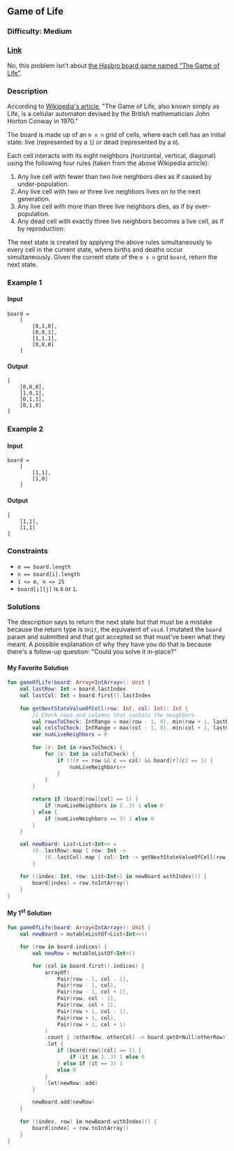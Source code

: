 ## Game of Life
### Difficulty: Medium
### [Link](https://leetcode.com/problems/game-of-life/)

No, this problem isn't about [the Hasbro board game named "The Game of Life"](https://en.wikipedia.org/wiki/The_Game_of_Life).

### Description

According to [Wikipedia's article](https://en.wikipedia.org/wiki/Conway%27s_Game_of_Life), "The Game of Life, also known simply as Life, is a cellular automaton devised by the British mathematician John Horton Conway in 1970." 

The board is made up of an `m x n` grid of cells, where each cell has an initial state: live (represented by a `1`) or dead (represented by a `0`).

Each cell interacts with its eight neighbors (horizontal, vertical, diagonal) using the following four rules (taken from the above Wikipedia article):
1. Any live cell with fewer than two live neighbors dies as if caused by under-population.
2. Any live cell with two or three live neighbors lives on to the next generation.
3. Any live cell with more than three live neighbors dies, as if by over-population.
4. Any dead cell with exactly three live neighbors becomes a live cell, as if by reproduction.

The next state is created by applying the above rules simultaneously to every cell in the current state, where births and deaths occur simultaneously. Given the current state of the `m x n` grid `board`, return the next state.

### Example 1

#### Input

```
board =
    [
        [0,1,0],
        [0,0,1],
        [1,1,1],
        [0,0,0]
    ]
```

#### Output

```
[
    [0,0,0],
    [1,0,1],
    [0,1,1],
    [0,1,0]
]
```

### Example 2

#### Input

```
board =
    [
        [1,1],
        [1,0]
    ]
```

#### Output

```
[
    [1,1],
    [1,1]
]
```

### Constraints
- `m == board.length`
- `n == board[i].length`
- `1 <= m, n <= 25`
- `board[i][j]` is `0` or `1`.

### Solutions

The description says to return the next state but that must be a mistake because the return type is `Unit`, the equivalent of `void`. I mutated the `board` param and submitted and that got accepted so that must've been what they meant. A possible explanation of why they have you do that is because there's a follow-up question: "Could you solve it in-place?"

#### My Favorite Solution

```kotlin
fun gameOfLife(board: Array<IntArray>): Unit {
    val lastRow: Int = board.lastIndex
    val lastCol: Int = board.first().lastIndex
    
    fun getNextStateValueOfCell(row: Int, col: Int): Int {
        // Check rows and columns that contain the neighbors.
        val rowsToCheck: IntRange = max(row - 1, 0)..min(row + 1, lastRow)
        val colsToCheck: IntRange = max(col - 1, 0)..min(col + 1, lastCol)
        var numLiveNeighbors = 0
        
        for (r: Int in rowsToCheck) {
            for (c: Int in colsToCheck) {
                if (!(r == row && c == col) && board[r][c] == 1) {
                    numLiveNeighbors++
                }
            }
        }

        return if (board[row][col] == 1) {
            if (numLiveNeighbors in 2..3) 1 else 0
        } else {
            if (numLiveNeighbors == 3) 1 else 0
        }
    }

    val newBoard: List<List<Int>> =
        (0..lastRow).map { row: Int ->
            (0..lastCol).map { col: Int -> getNextStateValueOfCell(row, col) }
        }

    for ((index: Int, row: List<Int>) in newBoard.withIndex()) {
        board[index] = row.toIntArray()
    }
}
```

#### My 1<sup>st</sup> Solution

```kotlin
fun gameOfLife(board: Array<IntArray>): Unit {
    val newBoard = mutableListOf<List<Int>>()

    for (row in board.indices) {
        val newRow = mutableListOf<Int>()

        for (col in board.first().indices) {
            arrayOf(
                Pair(row - 1, col - 1),
                Pair(row - 1, col),
                Pair(row - 1, col + 1),
                Pair(row, col - 1),
                Pair(row, col + 1),
                Pair(row + 1, col - 1),
                Pair(row + 1, col),
                Pair(row + 1, col + 1)
            )
            .count { (otherRow, otherCol) -> board.getOrNull(otherRow)?.getOrNull(otherCol) == 1 }
            .let {
                if (board[row][col] == 1) {
                    if (it in 2..3) 1 else 0
                } else if (it == 3) 1
                else 0
            }
            .let(newRow::add)
        }

        newBoard.add(newRow)
    }
    
    for ((index, row) in newBoard.withIndex()) {
        board[index] = row.toIntArray()
    }
}
```